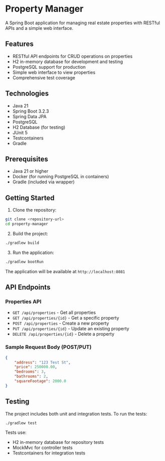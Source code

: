 # Property Manager

A Spring Boot application for managing real estate properties with RESTful APIs and a simple web interface.

## Features

- RESTful API endpoints for CRUD operations on properties
- H2 in-memory database for development and testing
- PostgreSQL support for production
- Simple web interface to view properties
- Comprehensive test coverage

## Technologies

- Java 21
- Spring Boot 3.2.3
- Spring Data JPA
- PostgreSQL
- H2 Database (for testing)
- JUnit 5
- Testcontainers
- Gradle

## Prerequisites

- Java 21 or higher
- Docker (for running PostgreSQL in containers)
- Gradle (included via wrapper)

## Getting Started

1. Clone the repository:
```bash
git clone <repository-url>
cd property-manager
```

2. Build the project:
```bash
./gradlew build
```

3. Run the application:
```bash
./gradlew bootRun
```

The application will be available at `http://localhost:8081`

## API Endpoints

### Properties API

- `GET /api/properties` - Get all properties
- `GET /api/properties/{id}` - Get a specific property
- `POST /api/properties` - Create a new property
- `PUT /api/properties/{id}` - Update an existing property
- `DELETE /api/properties/{id}` - Delete a property

### Sample Request Body (POST/PUT)

```json
{
    "address": "123 Test St",
    "price": 250000.00,
    "bedrooms": 3,
    "bathrooms": 2,
    "squareFootage": 2000.0
}
```

## Testing

The project includes both unit and integration tests. To run the tests:

```bash
./gradlew test
```

Tests use:
- H2 in-memory database for repository tests
- MockMvc for controller tests
- Testcontainers for integration tests